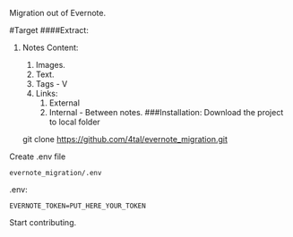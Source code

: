 Migration out of Evernote.

#Target
####Extract:
1. Notes Content:
    1. Images.
    1. Text.
    1. Tags - V
    1. Links:
        1. External
        1. Internal - Between notes.
###Installation:
Download the project to local folder

    git clone https://github.com/4tal/evernote_migration.git
    
Create .env file
    
    evernote_migration/.env
    
.env:

    EVERNOTE_TOKEN=PUT_HERE_YOUR_TOKEN

Start contributing.